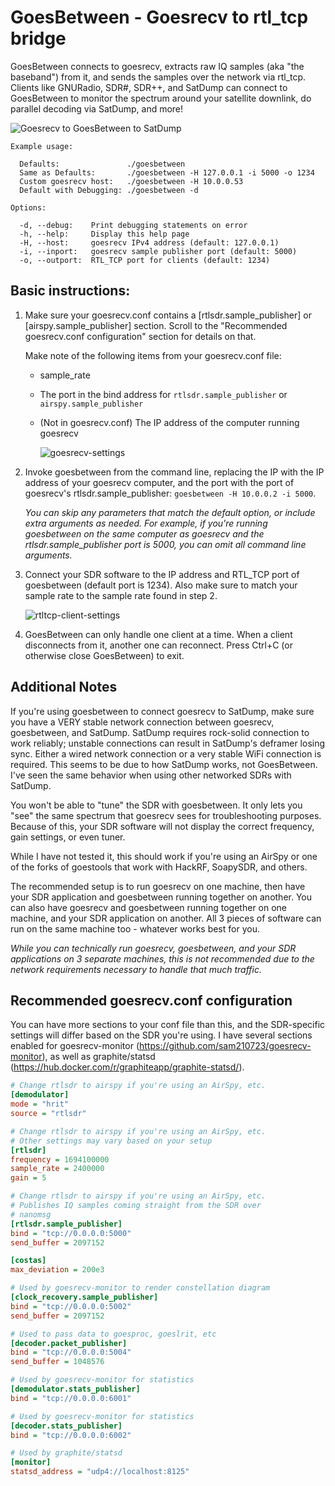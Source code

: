 # GoesBetween - Goesrecv to rtl_tcp bridge
GoesBetween connects to goesrecv, extracts raw IQ samples (aka "the baseband") from it, and sends the samples over the network via rtl_tcp. Clients like GNURadio, SDR#, SDR++, and SatDump can connect to GoesBetween to monitor the spectrum around your satellite downlink, do parallel decoding via SatDump, and more!

![Goesrecv to GoesBetween to SatDump](https://user-images.githubusercontent.com/24253715/199785651-6cda174b-3395-4f8a-a722-0dde2fb34f3d.PNG)

```
Example usage:

  Defaults:               ./goesbetween
  Same as Defaults:       ./goesbetween -H 127.0.0.1 -i 5000 -o 1234
  Custom goesrecv host:   ./goesbetween -H 10.0.0.53
  Default with Debugging: ./goesbetween -d

Options:

  -d, --debug:    Print debugging statements on error
  -h, --help:     Display this help page
  -H, --host:     goesrecv IPv4 address (default: 127.0.0.1)
  -i, --inport:   goesrecv sample publisher port (default: 5000)
  -o, --outport:  RTL_TCP port for clients (default: 1234)
```

## Basic instructions:

1. Make sure your goesrecv.conf contains a [rtlsdr.sample_publisher] or [airspy.sample_publisher] section. Scroll to the "Recommended goesrecv.conf configuration" section for details on that. 

    Make note of the following items from your goesrecv.conf file:
    - sample_rate
    - The port in the bind address for `rtlsdr.sample_publisher` or `airspy.sample_publisher`
    - (Not in goesrecv.conf) The IP address of the computer running goesrecv
    
      ![goesrecv-settings](https://user-images.githubusercontent.com/24253715/199787724-c34985b4-aa27-4625-82ae-0a89d3198238.PNG)

2. Invoke goesbetween from the command line, replacing the IP with the IP address of your goesrecv computer, and the port with the port of goesrecv's rtlsdr.sample_publisher: `goesbetween -H 10.0.0.2 -i 5000`.

    *You can skip any parameters that match the default option, or include extra arguments as needed. For example, if you're running goesbetween on the same computer as goesrecv and the rtlsdr.sample_publisher port is 5000, you can omit all command line arguments.*

3. Connect your SDR software to the IP address and RTL_TCP port of goesbetween (default port is 1234). Also make sure to match your sample rate to the sample rate found in step 2.

   ![rtltcp-client-settings](https://user-images.githubusercontent.com/24253715/199792787-884ac862-a76a-4d17-aff7-2ada96bb6f4b.PNG)
   
4. GoesBetween can only handle one client at a time. When a client disconnects from it, another one can reconnect. Press Ctrl+C (or otherwise close GoesBetween) to exit.
   
## Additional Notes
If you're using goesbetween to connect goesrecv to SatDump, make sure you have a VERY stable network connection between goesrecv, goesbetween, and SatDump. SatDump requires rock-solid connection to work reliably; unstable connections can result in SatDump's deframer losing sync. Either a wired network connection or a very stable WiFi connection is required. This seems to be due to how SatDump works, not GoesBetween. I've seen the same behavior when using other networked SDRs with SatDump.

You won't be able to "tune" the SDR with goesbetween. It only lets you "see" the same spectrum that goesrecv sees for troubleshooting purposes. Because of this, your SDR software will not display the correct frequency, gain settings, or even tuner.

While I have not tested it, this should work if you're using an AirSpy or one of the forks of goestools that work with HackRF, SoapySDR, and others.

The recommended setup is to run goesrecv on one machine, then have your SDR application and goesbetween running together on another. You can also have goesrecv and goesbetween running together on one machine, and your SDR application on another. All 3 pieces of software can run on the same machine too - whatever works best for you.

*While you can technically run goesrecv, goesbetween, and your SDR applications on 3 separate machines, this is not recommended due to the network requirements necessary to handle that much traffic.*

## Recommended goesrecv.conf configuration
You can have more sections to your conf file than this, and the SDR-specific settings will differ based on the SDR you're using. I have several sections enabled for goesrecv-monitor (https://github.com/sam210723/goesrecv-monitor), as well as graphite/statsd (https://hub.docker.com/r/graphiteapp/graphite-statsd/).
```ini
# Change rtlsdr to airspy if you're using an AirSpy, etc.
[demodulator]
mode = "hrit"
source = "rtlsdr" 

# Change rtlsdr to airspy if you're using an AirSpy, etc.
# Other settings may vary based on your setup
[rtlsdr]
frequency = 1694100000
sample_rate = 2400000
gain = 5

# Change rtlsdr to airspy if you're using an AirSpy, etc.
# Publishes IQ samples coming straight from the SDR over
# nanomsg
[rtlsdr.sample_publisher]
bind = "tcp://0.0.0.0:5000"
send_buffer = 2097152

[costas]
max_deviation = 200e3

# Used by goesrecv-monitor to render constellation diagram
[clock_recovery.sample_publisher]
bind = "tcp://0.0.0.0:5002"
send_buffer = 2097152

# Used to pass data to goesproc, goeslrit, etc
[decoder.packet_publisher]
bind = "tcp://0.0.0.0:5004"
send_buffer = 1048576

# Used by goesrecv-monitor for statistics
[demodulator.stats_publisher]
bind = "tcp://0.0.0.0:6001"

# Used by goesrecv-monitor for statistics
[decoder.stats_publisher]
bind = "tcp://0.0.0.0:6002"

# Used by graphite/statsd
[monitor]
statsd_address = "udp4://localhost:8125"
```
